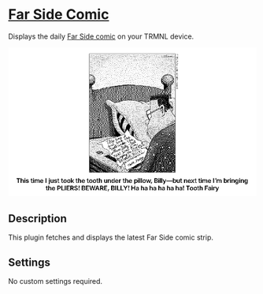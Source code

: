 # [Far Side Comic](https://usetrmnl.com/recipes/122324)

Displays the daily [Far Side comic](https://www.thefarside.com/) on your TRMNL device.

![Screenshot](screenshot.png)

## Description

This plugin fetches and displays the latest Far Side comic strip.

## Settings

No custom settings required.
